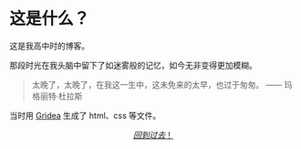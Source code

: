 # 这是什么？

这是我高中时的博客。

那段时光在我头脑中留下了如迷雾般的记忆，如今无非变得更加模糊。

> 太晚了，太晚了，在我这一生中，这未免来的太早，也过于匆匆。
> —— 玛格丽特·杜拉斯

当时用 [Gridea](https://github.com/getgridea/gridea) 生成了 html、css 等文件。

[$$回到过去！$$](./oldindex.html)
